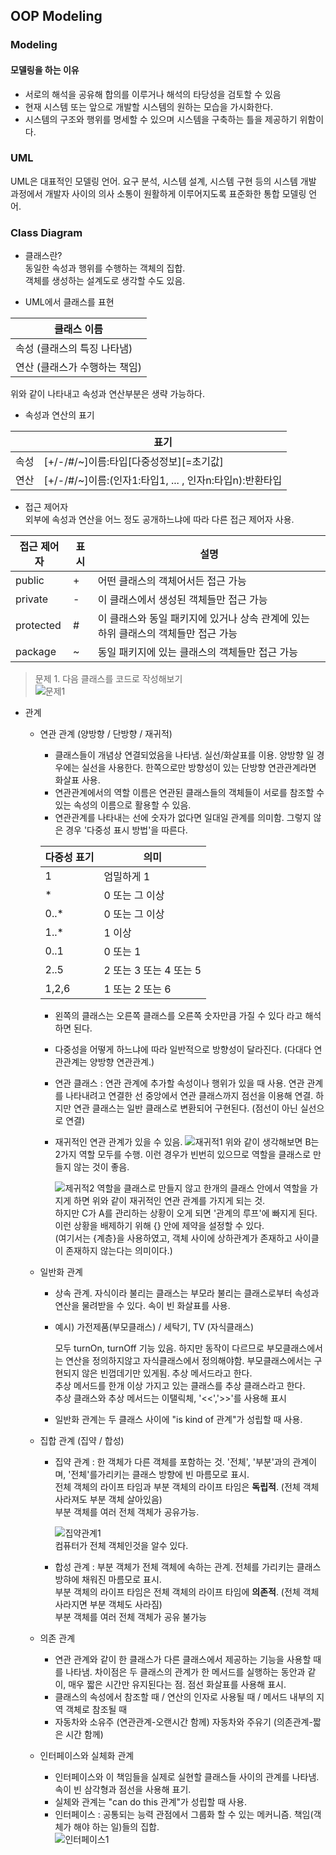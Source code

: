 ## OOP Modeling
### Modeling 
#### 모델링을 하는 이유 
* 서로의 해석을 공유해 합의를 이루거나 해석의 타당성을 검토할 수 있음
* 현재 시스템 또는 앞으로 개발할 시스템의 원하는 모습을 가시화한다. 
* 시스템의 구조와 행위를 명세할 수 있으며 시스템을 구축하는 틀을 제공하기 위함이다. 

### UML
UML은 대표적인 모델링 언어. 요구 분석, 시스템 설계, 시스템 구현 등의 시스템 개발 과정에서 개발자 사이의 의사 소통이 원활하게 이루어지도록 표준화한 통합 모델링 언어.     

### Class Diagram
* 클래스란?     
동일한 속성과 행위를 수행하는 객체의 집합.      
객체를 생성하는 설계도로 생각할 수도 있음. 

* UML에서 클래스를 표현    

| 클래스 이름  |
|---|
|  속성 (클래스의 특징 나타냄) |
|  연산 (클래스가 수행하는 책임) |     

위와 같이 나타내고 속성과 연산부분은 생략 가능하다.     

* 속성과 연산의 표기     
    
|   | 표기  |
|---|---|
|속성 | [+/-/#/~]이름:타입[다중성정보][=초기값] |
|연산   |  [+/-/#/~]이름:(인자1:타입1, ... , 인자n:타입n):반환타입 |



* 접근 제어자    
외부에 속성과 연산을 어느 정도 공개하느냐에 따라 다른 접근 제어자 사용.    
 
| 접근 제어자  | 표시  |  설명 |
|---|---|---|
| public  | +  | 어떤 클래스의 객체어서든 접근 가능  |
| private | - | 이 클래스에서 생성된 객체들만 접근 가능  |
| protected  | #  | 이 클래스와 동일 패키지에 있거나 상속 관계에 있는 하위 클래스의 객체들만 접근 가능  |
| package  | ~  | 동일 패키지에 있는 클래스의 객체들만 접근 가능  |    

> 문제 1. 다음 클래스를 코드로 작성해보기    
![문제1](https://user-images.githubusercontent.com/28684368/38104421-0917440a-33c4-11e8-8b5c-e52213557fd5.png)

* 관계    

    * 연관 관계  (양방향 / 단방향 / 재귀적)  
    
        - 클래스들이 개념상 연결되었음을 나타냄. 실선/화살표를 이용. 양방향 일 경우에는 실선을 사용한다. 한쪽으로만 방향성이 있는 단방향 연관관계라면 화살표 사용.       
        - 연관관계에서의 역할 이름은 연관된 클래스들의 객체들이 서로를 참조할 수 있는 속성의 이름으로 활용할 수 있음.    
        - 연관관계를 나타내는 선에 숫자가 없다면 일대일 관계를 의미함. 그렇지 않은 경우 '다중성 표시 방법'을 따른다.     
        
        |다중성 표기 | 의미 |
        |---|---|
        |1|엄밀하게 1|
        |*|0 또는 그 이상|
        |0..*|0 또는 그 이상|
        |1..*|1 이상|
        |0..1|0 또는 1|
        |2..5|2 또는 3 또는 4 또는 5|
        |1,2,6|1 또는 2 또는 6|
        
        - 왼쪽의 클래스는 오른쪽 클래스를 오른쪽 숫자만큼 가질 수 있다 라고 해석하면 된다.     
        - 다중성을 어떻게 하느냐에 따라 일반적으로 방향성이 달라진다. (다대다 연관관계는 양방향 연관관계.)
        - 연관 클래스 : 연관 관계에 추가할 속성이나 행위가 있을 때 사용. 연관 관계를 나타내려고 연결한 선 중앙에서 연관 클래스까지 점선을 이용해 연결. 하지만 연관 클래스는 일반 클래스로 변환되어 구현된다. (점선이 아닌 실선으로 연결)    
        - 재귀적인 연관 관계가 있을 수 있음. 
             ![재귀적1](https://user-images.githubusercontent.com/28684368/38123641-297fbbc0-3417-11e8-9b1d-639951c9051a.png)
             위와 같이 생각해보면 B는 2가지 역할 모두를 수행. 이런 경우가 빈번히 있으므로 역할을 클래스로 만들지 않는 것이 좋음.     
     
             ![제귀적2](https://user-images.githubusercontent.com/28684368/38123645-2c52d03a-3417-11e8-9e88-9513f0f64a4c.png)
             역할을 클래스로 만들지 않고 한개의 클래스 안에서 역할을 가지게 하면 위와 같이 재귀적인 연관 관계를 가지게 되는 것.     
             하지만 C가 A를 관리하는 상황이 오게 되면 '관계의 루프'에 빠지게 된다. 이런 상황을 배제하기 위해 {} 안에 제약을 설정할 수 있다.     
             (여기서는 {계층}을 사용하였고, 객체 사이에 상하관계가 존재하고 사이클이 존재하지 않는다는 의미이다.)   
        
    * 일반화 관계
        
        - 상속 관계. 자식이라 불리는 클래스는 부모라 불리는 클래스로부터 속성과 연산을 물려받을 수 있다. 속이 빈 화살표를 사용. 
        - 예시) 가전제품(부모클래스) / 세탁기, TV (자식클래스)  
        
            모두 turnOn, turnOff 기능 있음. 하지만 동작이 다르므로 부모클래스에서는 연산을 정의하지않고 자식클래스에서 정의해야함. 부모클래스에서는 구현되지 않은 빈껍데기만 있게됨. 추상 메서드라고 한다.     
            추상 메서드를 한개 이상 가지고 있는 클래스를 추상 클래스라고 한다.     
            추상 클래스와 추상 메서드는 이탤릭체, '<<','>>'를 사용해 표시 
            
        - 일반화 관계는 두 클래스 사이에 "is kind of 관계"가 성립할 때 사용. 
            
    * 집합 관계  (집약 / 합성)    
        
        - 집약 관계 : 한 객체가 다른 객체를 포함하는 것. '전체', '부분'과의 관계이며, '전체'를가리키는 클래스 방향에 빈 마름모로 표시.  
            전체 객체의 라이프 타임과 부분 객체의 라이프 타임은 **독립적**. (전체 객체 사라져도 부분 객체 살아있음)     
            부분 객체를 여러 전체 객체가 공유가능.  
            
            ![집약관계1](https://user-images.githubusercontent.com/28684368/38125813-3231566a-3427-11e8-9268-9b4858898c1a.png)   
            컴퓨터가 전체 객체인것을 알수 있다. 
            
        - 합성 관계 : 부분 객체가 전체 객체에 속하는 관계. 전체를 가리키는 클래스 방햐에 채워진 마름모로 표시.     
            부분 객체의 라이프 타임은 전체 객체의 라이프 타임에 **의존적**. (전체 객체 사라지면 부분 객체도 사라짐)    
            부분 객체를 여러 전체 객체가 공유 불가능    
            
    * 의존 관계
         
        - 연관 관계와 같이 한 클래스가 다른 클래스에서 제공하는 기능을 사용할 때를 나타냄. 차이점은 두 클래스의 관계가 한 메서드를 실행하는 동안과 같이, 매우 짧은 시간만 유지된다는 점. 점선 화살표를 사용해 표시.     
        - 클래스의 속성에서 참조할 때 / 연산의 인자로 사용될 때 / 메서드 내부의 지역 객체로 참조될 때 
        - 자동차와 소유주 (연관관계-오랜시간 함께) 자동차와 주유기 (의존관계-짧은 시간 함께)
         
    * 인터페이스와 실체화 관계     
        - 인터페이스와 이 책임들을 실제로 실현할 클래스들 사이의 관계를 나타냄. 속이 빈 삼각형과 점선을 사용해 표기.     
        - 실체와 관계는 "can do this 관계"가 성립할 때 사용. 
        - 인터페이스 : 공통되는 능력 관점에서 그룹화 할 수 있는 메커니즘. 책임(객체가 해야 하는 일)들의 집합.    
        ![인터페이스1](https://user-images.githubusercontent.com/28684368/38126511-0c8a261c-342c-11e8-8e32-c221e1c013ce.png)  
        